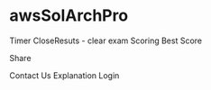 # awsSolArchPro


Timer
CloseResuts - clear exam
Scoring
Best Score

Share

Contact Us
Explanation
Login

